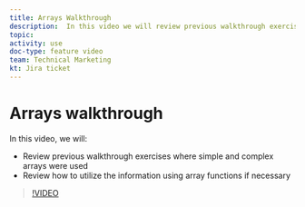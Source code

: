 ```yaml
---
title: Arrays Walkthrough
description:  In this video we will review previous walkthrough exercises where simple and complex arrays were used in [!DNL Adobe Workfront Fusion].
topic: 
activity: use
doc-type: feature video
team: Technical Marketing
kt: Jira ticket 
---
```

# Arrays walkthrough

In this video, we will:

* Review previous walkthrough exercises where simple and complex arrays were used
* Review how to utilize the information using array functions if necessary

>[!VIDEO](https://video.tv.adobe.com/v/335299/?quality=12)
